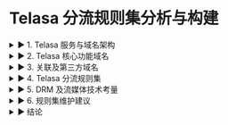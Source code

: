 # Telasa 分流规则集分析与构建
<details>
<summary>▶ 1. Telasa 服务与域名架构</summary>

<details>
<summary>▶ 1.1. Telasa 概述</summary>

Telasa (テラサ) 是一家日本的订阅制视频点播 (SVOD) 服务。该服务由 KDDI（一家日本主要的电信运营商）和朝日电视台（一家日本主要的电视网络）各持股 50% 共同运营 <sup>1</sup>。这种共同持股的结构对其域名体系和基础设施有重要影响。

该服务最初于 2012 年 5 月 15 日以“Video Pass” (ビデオパス，亦称 “au Video Pass”) 的名义推出，后于 2020 年 4 月 7 日更名为 Telasa <sup>1</sup>。这段历史意味着与 Video Pass 相关的旧有域名仍然具有高度相关性。

Telasa 主要面向日本市场，提供来自朝日电视台的内容、电影、动漫及其他娱乐节目 <sup>1</sup>。其官方网站为 `telasa.jp` 和 `navi.telasa.jp` <sup>1</sup>。

双重所有权和品牌重塑的历史表明，Telasa 可能拥有一个复杂的基础设施，融合了来自两家母公司及旧系统的元素。朝日电视台提供内容，而作为电信巨头的 KDDI 则可能提供大量的网络和后端基础设施，包括身份管理 (au ID) 和支付服务。一个值得注意的现象是，在 Telasa 品牌重塑多年后，`videopass.jp` 域名以及 `kddi-video.com` 的许多子域名（其中不少仍包含 "videopass" 字样）依然在服务中扮演着重要角色。这揭示了其基础设施具有显著的惯性，后端系统可能非常复杂且分层，并未在品牌重塑过程中被完全迁移或整合到统一的 `telasa.jp` 域名结构下。对于大型流媒体服务而言，品牌重塑是一项艰巨的任务，后端 API、内容分发工作流和认证系统都已深度嵌入。为了避免服务中断，企业通常会保留旧有域名和子域名用于后端操作，即使面向用户的品牌已发生改变。社群维护的规则列表（如 <sup>15</sup>）明确将这些带有旧名称的 `kddi-video.com` 子域名归类于 Telasa 服务下，进一步证实了它们持续的运营作用。
</details>

<details>
<summary>▶ 1.2. 主要及关键关联域名</summary>

* **主要域名**:
    * `telasa.jp`: Telasa 服务的主域名 <sup>1</sup>。
    * `navi.telasa.jp`: Telasa 的一个关键门户或导航子域名 <sup>3</sup>。
* **关键关联域名 (因所有权及历史沿革)**:
    * `kddi-video.com`: 此域名及其子域名对于 Telasa 的后端运营至关重要，包括用于播放、支付、登录和内容元数据的 API <sup>13</sup>。这些子域名中持续使用 "videopass" (例如 `api-videopass-*.kddi-video.com`) 突显了旧有基础设施的重要性。
    * `videopass.jp`: 该服务的前域名。它仍出现在各种社区规则集和 DNS 查询工具中，与 Telasa 域名并列，表明其可能仍在持续运营或对完整服务功能而言仍有必要性 <sup>1</sup>。
    * `tv-asahi.co.jp`: 虽然主要作为内容提供商，但与朝日电视台相关的域名可能参与内容分发、元数据或推广等方面 <sup>1</sup>。

`videopass.jp` 和 `kddi-video.com` (带有 "videopass" 子域名) 的持续存在强烈暗示，在品牌重塑为 Telasa 的过程中，后端基础设施并未进行彻底改革。这意味着一个全面的分流规则集必须考虑到这些历史遗留但仍活跃的域名。同时，域名结构（尤其是对 `kddi-video.com` 在 API、支付和登录方面的重度依赖）有力地表明，尽管朝日电视台是内容合作伙伴，但 KDDI 管理着绝大部分技术后端，并利用其现有的电信和数字服务基础设施。作为主要的电信运营商 <sup>1</sup>，KDDI 拥有广泛的网络基础设施、数据中心以及成熟的身份认证 (au ID - <sup>26</sup>) 和支付 (au Payment Corporation - <sup>25</sup>, `api-payment.kddi-video.com` - <sup>15</sup>) 平台。对于合资公司而言，利用这些现有且强大的 KDDI 系统，比从头构建全新的系统或依赖主要作为广播公司的朝日电视台来处理此类技术操作更为高效。
</details>

<details>
<summary>▶ 1.3. 地理限制与可访问性</summary>

Telasa 官方仅在日本提供服务 <sup>28</sup> (因其为日本服务 <sup>1</sup>)。日本以外的用户通常需要使用具有日本 IP 地址的 VPN 或代理才能访问该服务。

一些常见的 VPN 可能无法有效地与 Telasa 配合使用，这表明该服务可能采用了某些 VPN/代理检测机制 <sup>29</sup>。这更突显了制定精确且全面的规则集的必要性，以确保所有必要的流量都通过指定的日本代理正确路由。有提及“知名的VPN无法用于Telasa”，“需要使用不太知名或日本的VPN” <sup>29</sup>，这暗示Telasa可能正在积极封锁与常见VPN服务相关的IP。流媒体服务若有严格的地理授权限制，通常会实施VPN检测以遵守内容版权。如果Telasa检测到非日本访问或已知的VPN IP，它可能会阻止连接。这使得精确的规则集更为关键，因为它能确保只有Telasa特定的流量通过（希望是较不常见或住宅IP的）日本代理路由，从而最大限度地减少代理的足迹，并与路由所有互联网流量相比，降低被检测的风险。

对用户而言，寻求此类规则集的主要动机很可能是为了绕过这些地理限制。因此，规则必须确保 Telasa 的所有功能组件都通过日本代理进行路由。
</details>
</details>

<details>
<summary>▶ 2. Telasa 核心功能域名</summary>

<details>
<summary>▶ 2.1. 流媒体内容分发</summary>

* **已识别的 CDN 域名**:
    * `d2lmsumy47c8as.cloudfront.net`: 这个亚马逊 CloudFront 域名在多个来源中被明确列为 Telasa 用于内容分发的域名 <sup>13</sup>。CloudFront 是一个全球性的 CDN，但对于 Telasa 而言，它会被配置为主要从日本或日本附近的边缘节点提供内容。
* **KDDI 特定的内容/资产域名**:
    * `image-cf.kddi-video.com`: 可能用于分发图像（海报、缩略图、UI 资产）<sup>15</sup>。域名中的 "cf" 可能会让人误以为是 CloudFront，但它实际上是 `kddi-video.com` 的一个子域名。
    * `cf-assets.synapse-kddi.net`: 这个与 KDDI 的 Synapse 网络相关的域名，也可能用于资产分发 <sup>15</sup>。`synapse-kddi.net` 直接指向 KDDI 的网络基础设施。
* **通用流媒体端点 (通过 API 域名)**:
    * 实际的视频流 URL 通常是动态的，并通过 API 调用获取。`api-videopass-playback.kddi-video.com` 域名 <sup>15</sup> 对于启动和管理播放会话至关重要。
* **日本 CDN 的广泛使用**:
    * 日本的流媒体服务普遍使用如 Akamai、Cloudflare 和 Fastly 等 CDN <sup>31</sup>。虽然除了 CloudFront 之外，Telasa 并未直接确认使用这些 CDN，但这表明了该地区对成熟 CDN 提供商的普遍依赖。<sup>73</sup> 提到了与东京服务器相关的 Akamai，<sup>74</sup> 提到了用于日本地区访问的 Cloudflare Warp。

Telasa 似乎采用了混合内容分发策略。通用资产和部分视频片段可能来自 CloudFront，而其他资产和关键的播放控制则可能通过 KDDI 自身的基础设施处理。这使得 Telasa 能够通过 CloudFront 实现可扩展性，同时在其 au 用户群的 KDDI 网络内保持控制并可能优化分发。如果 `d2lmsumy47c8as.cloudfront.net` 是主要的视频 CDN，并且未能正确通过日本代理路由，流媒体播放将会失败或暴露用户的真实位置。该 CloudFront 域名对于实际视频片段的传输至关重要，其 IP 解析必须在日本境内完成，以符合地理合规性要求并从日本的边缘服务器获取内容。不正确的路由将导致访问错误或从非最佳边缘位置获取内容。
</details>

<details>
<summary>▶ 2.2. API 端点</summary>

Telasa 的绝大多数 API 操作都由 `kddi-video.com` 的子域名处理。这有力地表明 KDDI 的基础设施承载着该服务的核心后端逻辑。

* **关键 API 子域名** <sup>15</sup>:
    * `api-videopass.kddi-video.com`: 可能是一般服务功能的通用 API 端点。
    * `api-videopass-anon.kddi-video.com`: 暗示这是一个用于匿名用户或初始未认证交互（例如登录前浏览内容）的 API 端点。
    * `api-videopass-login.kddi-video.com`:专门用于用户登录和认证过程。
    * `api-videopass-playback.kddi-video.com`: 对于启动视频播放、获取流 URL 和管理播放会话至关重要。
    * `api-payment.kddi-video.com`: 处理支付处理和订阅管理。
    * `theater.kddi-video.com`: 可能用于特定的内容视图，例如电影页面或“影院”模式的用户界面（<sup>16</sup> 显示内容位于 `ecs-web.kddi-video.com` 和 `web.kddi-video.com`，但 `theater.kddi-video.com` 在规则列表中）。
    * `showroom.kddi-video.com`: 可能用于推广内容、直播活动或特别展示 <sup>15</sup>。
* 来自 1-stream/1stream-public-utils <sup>33</sup> 和其他通用 GitHub 规则列表 <sup>37</sup> 的其他类似 API 的域名大多是通用的或用于其他服务，但 API 子域名的 **模式** 是一致的。

在提供的片段中，`telasa.jp` 本身并未直接显示诸如 `/api/`、`/v1/`、`/auth/`、`/login/`、`/metadata/`、`/epg/` 之类的特定 API 路径（在 <sup>5</sup> 中查询），这进一步证实了这些功能已转移到 `kddi-video.com` 的子域名下处理。

这些 API 子域名中广泛使用 "videopass" 强烈表明 Telasa 当前的 API 基础设施在很大程度上继承自其前身 Video Pass。这些端点对于从浏览到播放再到支付的服务的各个方面都至关重要。`kddi-video.com` 域名为其 API 采用了高度精细化的子域名策略（例如 `-anon`, `-login`, `-playback`, `-payment`）。这表明后端可能采用了类似微服务的架构，其中不同的功能由不同的服务处理，每个服务都有其自己的 API 端点。这种精细化允许不同服务组件的独立扩展、开发和维护。对于规则集而言，这意味着针对这些子域名的单个规则可能比笼统的 `*.kddi-video.com` 规则更精确，尽管后者是一个很好的后备方案。
</details>

<details>
<summary>▶ 2.3. 认证机制</summary>

* **TELASA ID 登录**:
    * 登录/注册用户界面: `telasa.jp/login` <sup>11</sup>, `telasa.jp/landing` <sup>5</sup>。
    * TELASA ID 的后端 API: `api-videopass-login.kddi-video.com` <sup>15</sup>。
    * TELASA ID 通信的邮件域名: `@telasa.co.jp` <sup>27</sup>。
* **au ID 登录**:
    * Telasa 支持通过 au ID (KDDI 的通用身份服务) 登录 <sup>3</sup>。
    * 关键 au ID 域名: `id.auone.jp` (这是 au 服务的中央认证门户)。虽然在 Telasa 特定的规则片段中没有明确列出 <sup>13</sup>，但它是基于 au ID 的登录和支付（<sup>26</sup> 提及使用 au ID 的 auかんたん決済）的已知要求。
    * au ID 通信的邮件域名: `@connect.auone.jp` <sup>27</sup>。
* **其他认证相关域名** <sup>27</sup>:
    * `@csmail.kddi.com`, `@form.au.com`: 用于邮件查询，可能涉及账户恢复或可能触及认证的支持互动。

双重认证系统（TELASA ID 和 au ID）意味着规则集必须同时适应两者。au ID 登录将涉及对 `id.auone.jp` 以及可能其他 `au.com` 或 `auone.jp` 子域名的重定向和通信。确保这些域名被正确代理对于使用 au ID 登录的用户至关重要。au ID 不仅仅是一个登录选项，它与支付（auかんたん決済）以及潜在的用户资料/历史（如果用户最初来自 au Video Pass）紧密相连。这使得 `id.auone.jp` 和相关的 `auone.jp` 域名对于一部分用户而言至关重要 <sup>26</sup>。如果这些 au ID 交互没有被代理，这些用户的登录和支付可能会失败。
</details>

<details>
<summary>▶ 2.4. 支付网关</summary>

* **Telasa 特定的支付 API**:
    * `api-payment.kddi-video.com`: 该域名被明确列为处理支付的域名 <sup>15</sup>。
* **支持的支付方式 (<sup>3</sup>)**:
    * auかんたん決済 (au Easy Payment): 这是 KDDI 自有的支付服务，与 au ID 深度集成。交易很可能涉及 KDDI 的金融服务域名。
    * d払い (d-payment): NTT Docomo 的支付服务。
    * ソフトバンクまとめて支払い (Softbank collective payment)。
    * 信用卡。
    * Amazon Pay (用于通过 Fire TV 发起的订阅 <sup>42</sup>)。
* **KDDI 金融基础设施**:
    * au Payment Corporation 是 KDDI 集团公司之一 <sup>25</sup>，表明 KDDI 的内部支付基础设施得到了利用。

对于使用 auかんたん決済 支付的用户，流量很可能流经 `api-payment.kddi-video.com`，然后可能流向其他 KDDI/au ID 域名进行授权。通过 d-払い 或 Softbank 进行的支付将涉及重定向到它们各自的支付门户。如果 `api-payment.kddi-video.com` 集成了支付服务提供商，信用卡支付可能直接通过该域名处理，或者也可能涉及重定向。规则集需要确保 `api-payment.kddi-video.com` 被代理，并且用户应意识到，如果他们选择其他支付方式，其他支付提供商的域名可能也需要被代理。
</details>

**表1: Telasa 核心关联域名及其功能汇总**
| 域名/模式                           | 主要功能                     | 服务关联        | 备注                                      |
| :---------------------------------- | :--------------------------- | :-------------- | :---------------------------------------- |
| `telasa.jp`                         | 主网站，用户界面             | Telasa          |                                           |
| `navi.telasa.jp`                    | 导航，用户界面               | Telasa          |                                           |
| `videopass.jp`                      | 旧域名，潜在的后端/重定向    | Telasa (旧版)   | 仍出现在规则列表中                        |
| `d2lmsumy47c8as.cloudfront.net`     | CDN 用于视频/资产            | Telasa (通过 AWS) | 对流媒体至关重要                          |
| `image-cf.kddi-video.com`           | 图像/UI 资产分发           | KDDI for Telasa |                                           |
| `cf-assets.synapse-kddi.net`        | 资产分发                     | KDDI for Telasa |                                           |
| `api-videopass.kddi-video.com`      | 通用 API                     | KDDI for Telasa |                                           |
| `api-videopass-anon.kddi-video.com` | 匿名用户 API                 | KDDI for Telasa | 例如，浏览内容                            |
| `api-videopass-login.kddi-video.com`| TELASA ID 认证 API           | KDDI for Telasa |                                           |
| `api-videopass-playback.kddi-video.com` | 播放控制 API                 | KDDI for Telasa | 获取流 URL，会话管理                      |
| `api-payment.kddi-video.com`      | 支付处理 API                 | KDDI for Telasa |                                           |
| `theater.kddi-video.com`            | 特定内容视图/UI API          | KDDI for Telasa |                                           |
| `showroom.kddi-video.com`           | 推广/特别内容 API            | KDDI for Telasa |                                           |
| `id.auone.jp`                       | au ID 认证                   | KDDI (au ID)    | 用于使用 au ID 登录/支付的用户            |
| `connect.auone.jp`                  | au ID 相关服务 (例如邮件)    | KDDI (au ID)    |                                           |
| `telasa.co.jp`                      | TELASA ID 相关服务 (例如邮件)| Telasa          |                                           |
| `*.kddi-video.com`                  | 其他 KDDI 后端服务的通配符   | KDDI for Telasa | 作为通用规则很重要                        |
</details>

<details>
<summary>▶ 3. 关联及第三方域名</summary>

<details>
<summary>▶ 3.1. 分析与追踪</summary>

* **Google Analytics / Google Tag Manager**:
    * <sup>54</sup> 显示一位曾参与“TELASA (テラサ，原KDDI Video Pass) 影音串流網站大型改版上線” (Telasa 音视频流媒体网站重大改版上线) 项目的“软件测试工程师(Web / Mobile App)”在其“使用技術或工具” (使用的技术或工具) 中列出了 "Google Analytics"。这是一个有力的间接证据。
    * 常用域名: `www.google-analytics.com`, `ssl.google-analytics.com`, `stats.g.doubleclick.net`, `www.googletagmanager.com`。
    * GTM <sup>43</sup> 和 GA <sup>45</sup> 的普遍使用非常广泛。
* **其他潜在的分析/APM/错误追踪服务**:
    * 基于其他流媒体服务的使用情况 <sup>13</sup>:
        * New Relic: `bam.nr-data.net`, `mobile-collector.newrelic.com`
        * Adobe Analytics: `*.hb.omtrdc.net`, `*.sc.omtrdc.net`
        * Sentry: `sentry.io`
* **朝日电视台数据共享惯例**:
    * <sup>75</sup> 提到，对于朝日电视台（Telasa 的共同所有者之一），观看时长、IP 地址和其他标识符会发送给电视台，并且“可能与第三方共享”。这表明了一种通用的数据收集和共享方法，可能也适用于 Telasa。

尽管 Telasa 第三方分析域名的直接详尽列表并未在资料中提供，但来自 <sup>54</sup> 的证据以及行业普遍做法使得 Google Analytics 等服务的使用具有高度可能性。流媒体服务是数据驱动的，而 Google Analytics 是一个常见且易于集成的选择。公开规则列表中缺乏明确的 Telasa 分析域名，可能意味着它们通过第一方域名进行路由，或者列表维护者认为它们对于代理而言并非至关重要。此外，<sup>75</sup> 中关于朝日电视台与第三方共享观看数据的声明，暗示了一种公司文化或现有协议，可能会延伸到其合资企业 Telasa。这进一步支持了用户可能希望主动管理（例如，阻止）分析/追踪域名的想法。
</details>

<details>
<summary>▶ 3.2. 广告网络 (如有)</summary>

Telasa 是一项订阅服务，因此不太可能出现流内视频广告。但是，广告可能会出于推广目的出现在网站上，或者如果存在免费增值层级（<sup>2</sup> 显示了一个“無料” - 免费 - 部分）。

像 `doubleclick.net`, `adsrvr.org`, `adsmoloco.com` 这样的域名在日本其他流媒体服务（如 Hulu Japan）中很常见 <sup>13</sup>，并且可能会遇到。

对于付费订阅服务，广告网络域名对于功能而言不那么关键，但出于隐私考虑可能需要阻止。
</details>

<details>
<summary>▶ 3.3. 其他第三方服务 (例如客户支持、字体等)</summary>

* **客户支持**: Telasa 的帮助页面 <sup>26</sup> 托管在 `help.telasa.jp`。邮件支持使用 `@telasa.co.jp`, `@csmail.kddi.com`, 和 `@form.au.com` <sup>27</sup>。并未发现 Telasa 使用类似 `tesla.com` <sup>52</sup> 的特定第三方聊天域名。

除非支持域名也执行某种与主服务相关联的身份验证检查，否则通常可以直接访问它们。
</details>

<details>
<summary>▶ 3.4. 处理这些域名的建议</summary>

* **分析/追踪域名**: 通常可以设置为 `REJECT` 或 `DIRECT`。出于隐私考虑，`REJECT` 更可取，因为它阻止请求离开用户设备。`DIRECT` 则将它们发送到代理之外。
* **广告域名**: 类似地，可以设置为 `REJECT` 或 `DIRECT`。
* **客户支持/杂项域名**: 通常设置为 `DIRECT`，除非观察到问题。

核心目标是确保 Telasa 流媒体正常工作。非必要的第三方服务不应干扰此目标，并且可以根据用户对隐私的偏好与潜在的轻微 UI 损坏（例如，如果字体 CDN 被阻止，将使用默认字体）进行处理。
</details>

**表2: 已识别的潜在第三方和分析域名及处理建议**
| 域名/模式                   | 类型           | 潜在服务            | 推荐操作 (默认)   | 备注                                   |
| :-------------------------- | :------------- | :------------------ | :---------------- | :------------------------------------- |
| `*.google-analytics.com`    | 分析           | Google Analytics    | `REJECT` / `DIRECT` | Telasa 可能使用 <sup>54</sup>。            |
| `*.googletagmanager.com`  | 标签管理       | Google Tag Manager  | `REJECT` / `DIRECT` | 通常与 Google Analytics 一起使用。       |
| `*.doubleclick.net`         | 广告 / 追踪    | Google Marketing    | `REJECT` / `DIRECT` | 常见追踪器。                             |
| `*.nr-data.net`             | APM / 分析     | New Relic           | `REJECT` / `DIRECT` | 在其他流媒体服务中常见。                 |
| `*.omtrdc.net`              | 分析           | Adobe Analytics     | `REJECT` / `DIRECT` | 在其他流媒体服务中常见。                 |
| `sentry.io`                 | 错误追踪       | Sentry              | `DIRECT`          | 被阻止的可能性较小，如果用户数据被发送，可能有助于 Telasa 调试问题。 |
| `help.telasa.jp`            | 客户支持       | Telasa              | `DIRECT`          |                                        |
| `csmail.kddi.com`           | 客户支持 (邮件)| KDDI                | `DIRECT`          |                                        |
| `form.au.com`               | 客户支持 (表单)| KDDI (au)           | `DIRECT`          |                                        |
</details>

<details>
<summary>▶ 4. Telasa 分流规则集</summary>

<details>
<summary>▶ 4.1. 常用规则语法解释</summary>

* `DOMAIN-SUFFIX`: 匹配该域名及其所有子域名。(例如, `DOMAIN-SUFFIX,telasa.jp,PROXY` 匹配 `telasa.jp`, `navi.telasa.jp`, `help.telasa.jp`)。这是针对服务最常用且通常最有效的规则类型。
* `DOMAIN`: 匹配确切的域名。(例如, `DOMAIN,specific.telasa.jp,PROXY`)。当后缀匹配过于宽泛时，用于特定主机。
* `DOMAIN-KEYWORD`: 如果关键字出现在域名中的任何位置，则匹配。(例如, `DOMAIN-KEYWORD,telasa,PROXY`)。作为捕获未列出或新子域名的通配符很有用，但如果关键字很常见，则可能过于宽泛。
* `IP-CIDR`: 匹配特定的 IP 地址范围。对于动态云托管服务通常不太有用，但如果为某些功能识别了静态 IP，则可以使用。（在提供的资料中未发现 Telasa 有值得为此创建通用规则集的特定 IP）。
* **规则动作**:
    * `PROXY` (或特定的代理组名称): 通过指定的代理路由流量。对于解除地理限制至关重要。
    * `DIRECT`: 直接将流量路由到互联网，绕过代理。
    * `REJECT`: 阻止请求。

理解这些语法对于用户解释、使用并可能修改提供的规则集至关重要。
</details>

<details>
<summary>▶ 4.2. 综合规则集 (适用于 Surge/Clash 类工具的格式)</summary>

规则将以纯文本格式呈现，通常每行一条规则。注释将用于划分区域。在许多代理工具中，规则是按顺序评估的。对于同一服务，更具体的 `DOMAIN` 规则通常应位于更广泛的 `DOMAIN-SUFFIX` 或 `DOMAIN-KEYWORD` 规则之前，以确保精确路由。关键字规则最容易产生误报，通常应放在针对某个服务的 `PROXY` 规则的最后。

虽然列出所有已知的子域名（例如 <sup>15</sup> 中 `kddi-video.com` 的子域名）可以提供最大的精确度，但这会使列表冗长且难以维护。`DOMAIN-SUFFIX,kddi-video.com,PROXY` 规则更为简洁，并且更能适应未来可能出现的新子域名，但如果存在某个非必要或有问题的 `kddi-video.com` 子域名，则可能会无意中将其代理。此处提出的列表试图通过单独列出那些功能明确且关键的已知 API 子域名，并使用后缀规则来覆盖更广泛的范围，从而在精确性和可维护性之间取得平衡。

Telasa 分流规则集
请根据您的代理工具和策略组名称调整 PROXY 动作
主要服务访问与用户界面
DOMAIN-SUFFIX,telasa.jp,PROXY
DOMAIN-SUFFIX,telasa.co.jp,PROXY # 用于邮件及潜在其他服务
DOMAIN-SUFFIX,videopass.jp,PROXY # 旧域名，但仍建议保留

内容分发 (CDN 与资产)
DOMAIN,d2lmsumy47c8as.cloudfront.net,PROXY
DOMAIN-SUFFIX,kddi-video.com,PROXY # 这是一个较宽泛的规则；下面更具体的API/认证/支付子域名规则（如果工具支持）将优先匹配，但此规则可作为其他kddi-video.com流量（如图像分发或未列出的API端点）的良好补充。
DOMAIN-SUFFIX,synapse-kddi.net,PROXY # 特别是 cf-assets.synapse-kddi.net

API 通信
DOMAIN,api-videopass.kddi-video.com,PROXY
DOMAIN,api-videopass-anon.kddi-video.com,PROXY
DOMAIN,api-videopass-playback.kddi-video.com,PROXY
DOMAIN,theater.kddi-video.com,PROXY
DOMAIN,showroom.kddi-video.com,PROXY

注意：登录和支付API域名在各自部分中列出以保持清晰，但它们也属于API域名
认证
DOMAIN,api-videopass-login.kddi-video.com,PROXY
DOMAIN-SUFFIX,id.auone.jp,PROXY # 用于 au ID 登录/相关功能
DOMAIN-SUFFIX,connect.auone.jp,PROXY # 用于 au ID 相关服务

支付处理
DOMAIN,api-payment.kddi-video.com,PROXY

用户如果使用 Docomo 或 Softbank 等第三方支付方式并遇到问题，可能需要添加针对这些特定支付提供商的规则，但这超出了 Telasa 直接控制的域名范围。
后备/关键字规则 (谨慎使用，置于更具体的规则之后)
DOMAIN-KEYWORD,telasa,PROXY
DOMAIN-KEYWORD,kddi-video,PROXY
DOMAIN-KEYWORD,videopass,PROXY

分析/追踪器 (可选 - 用户自行决定)
DOMAIN-SUFFIX,google-analytics.com,REJECT
DOMAIN-SUFFIX,googletagmanager.com,REJECT
(根据用户偏好从表2添加其他域名)
最终默认规则 (根据用户实际情况调整)
FINAL,DIRECT
此结构提供了一种分层方法：首先是特定的关键域名，然后是更广泛的后缀，最后是作为安全网的关键字。分离分析域名允许用户轻松启用/禁用该部分。`kddi-video.com` 后缀规则由于其功能性子域名数量众多而至关重要 <sup>15</sup>。
</details>
</details>

<details>
<summary>▶ 5. DRM 及流媒体技术考量</summary>

<details>
<summary>▶ 5.1. Telasa 可能使用的 DRM 系统</summary>

鉴于 Telasa 在日本运营并基于现代平台，它无疑会使用多种主流 DRM 技术来保护其内容。这些技术包括：
* Google Widevine: 用于 Chrome 浏览器、Android 设备、Chromecast、Android TV <sup>55</sup>。
* Apple FairPlay: 用于 Safari 浏览器、iOS 设备、Apple TV <sup>57</sup>。
* Microsoft PlayReady: 用于 Edge 浏览器、Windows 设备、Xbox <sup>57</sup>。
这三种 DRM 是实现全面跨平台覆盖的行业标准。理解这些 DRM 正在被使用非常重要，因为成功的播放取决于播放器能否正确地与相应 DRM 的许可证服务器通信。
</details>

<details>
<summary>▶ 5.2. DRM 许可证服务器域名</summary>

在提供的研究资料中，并未明确指出 Telasa 特定的许可证服务器域名。

DRM 许可证请求通常由视频播放器向流媒体清单（例如 DASH 的 MPD，HLS 的 m3u8）中指定的端点发出。此端点通常是流媒体服务本身或专业 DRM 服务提供商托管的 API。

鉴于 KDDI 深度参与 Telasa 的后端运营，许可证获取请求极有可能发往 `api-*.kddi-video.com` 域名之一，或者是 `kddi-video.com` 或 `telasa.jp` 下某个未列出的专用子域名。通用的 DRM 架构 <sup>55</sup> 涉及播放器从许可证服务器请求许可证。关键在于该服务器必须可以访问，并能为地理区域提供有效的许可证。虽然没有特定的 `license.telasa.jp` 或类似域名，但现有的针对 `kddi-video.com` 的 API 规则（尤其是 `api-videopass-playback.kddi-video.com`）很可能覆盖了许可证请求。如果这些 API 调用被正确代理到日本，那么许可证服务器（无论它在该基础设施中的哪个位置）应该会颁发日本有效的许可证。

DRM 不仅用于版权保护，它还是执行内容许可条款（包括地理限制）的关键机制。许可证服务器会在颁发许可证之前检查请求的感知来源（基于 IP 地址）。内容许可是按区域销售的，DRM 系统 <sup>63</sup> 允许服务颁发仅在特定区域内有效的播放许可证，或拒绝来自未经授权区域的请求的许可证。这就是为什么正确代理许可证请求对于绕过地理封锁至关重要的原因。
</details>

<details>
<summary>▶ 5.3. 对代理规则的影响</summary>

通常情况下，对于 DRM 系统本身（如 `*.widevine.com` 或 `*.playready.com`）不需要额外特定的规则，因为这些域名通常提供 DRM 客户端软件或一般信息，而非针对每个流的许可证。许可证获取发生在服务自身的后端。

关键在于确保负责提供视频清单和许可证获取 API 调用的域名（很可能是 `*.kddi-video.com` 和 `d2lmsumy47c8as.cloudfront.net`）被正确地通过日本代理路由。如果核心服务、API 和 CDN 域名被正确代理，DRM 应该能够正常工作，因为许可证服务器会将请求感知为源自日本。
</details>
</details>

<details>
<summary>▶ 6. 规则集维护建议</summary>

<details>
<summary>▶ 6.1. 流媒体服务域名的动态性</summary>

流媒体服务、CDN 和 API 端点可能会随着基础设施更新、新功能或合作伙伴关系的变化而随时间改变。静态规则集最终可能会过时。这是一个重要的免责声明，用户必须理解所提供的规则集是特定时间点的快照。
</details>

<details>
<summary>▶ 6.2. 监控代理日志</summary>

建议用户在使用 Telasa 时检查其代理软件（如 Surge, Clash）的日志。如果 Telasa 加载失败或某些功能损坏，日志可能会显示对未列出域名的请求被阻止或错误路由。

然后可以调查这些未处理的域名并将其添加到规则集中。高级用户也可以使用网络流量分析工具 <sup>48</sup>，但简单的代理日志通常足以识别遗漏的域名。赋予用户自我诊断的能力是长期成功的关键。
</details>

<details>
<summary>▶ 6.3. 查阅社区维护的规则列表</summary>

一些在线社区和 GitHub 存储库共享和更新各种服务的代理规则列表。
此类列表的示例（尽管并非所有列表都包含 Telasa 或都是最新的）：
* `gist.github.com/candyan/67bbda9a0b2ce4310852bcd52ce5deac` <sup>15</sup> - 这是用于识别 Telasa/KDDI 域名的关键来源之一。
* `doc.nfdns.top` / `netflix520.com` <sup>13</sup> - 另一个关键来源。
* GitHub 仓库如 `1-stream/1stream-public-utils` <sup>33</sup> - 这些特定文件在提供的资料中对 Telasa 用处不大，但代表了应寻找的资源类型。
* 日本流媒体服务通用列表 <sup>37</sup>。

用户可以定期检查这些资源以获取更新的 Telasa 规则。利用社区知识是保持规则集最新状态的有效方法。像 <sup>15</sup> 和 <sup>13</sup> 这样的列表的存在表明这是一个活跃的兴趣领域。这些详细的域名列表通常是许多用户观察网络流量并分享其发现的结果。虽然这些列表并非官方，但出于解锁目的，它们可能比从头开始推断所有内容更及时或更全面。
</details>

<details>
<summary>▶ 6.4. 测试与迭代</summary>

对规则集进行任何修改后，对 Telasa 的功能（浏览、搜索、播放、登录、订阅管理（如适用））进行彻底测试至关重要。这强调了对规则维护采取有条不紊方法的重要性。

虽然 `DOMAIN-KEYWORD` 规则可能过于宽泛，但如果它们出现在代理日志中，也可以帮助识别与 Telasa 相关的新子域名。如果 `DOMAIN-KEYWORD,telasa,PROXY` 规则捕获了一个新的、未列出的 `newfeature.telasa.jp`，则表明需要使用针对该新子域名的更精确的 `DOMAIN-SUFFIX` 或 `DOMAIN` 规则来更新特定的规则集。服务是不断发展的，新的子域名可能会出现（例如 `shop.telasa.jp`）。关键字规则会代理它，使服务（大部分）能够工作，并且日志条目会提醒用户添加更具体的规则，从而随着时间的推移完善规则集。
</details>
</details>

<details>
<summary>▶ 结论</summary>

Telasa 的域名和服务架构反映了其作为 KDDI 和朝日电视台合资企业的背景，以及从 Video Pass 品牌重塑而来的历史。其核心功能严重依赖 `kddi-video.com` 的一系列子域名进行 API 通信、认证、支付和部分内容分发，同时利用如亚马逊 CloudFront 这样的第三方 CDN 进行大规模流媒体传输。旧有域名如 `videopass.jp` 依然具有相关性。

本报告提供的分流规则集旨在全面覆盖这些已知域名，确保在日本境外通过代理访问 Telasa 时的功能完整性。规则集区分了核心服务域名（建议通过代理访问）和第三方分析/追踪域名（用户可选择阻止或直接访问）。

鉴于流媒体服务域名的动态特性，持续监控代理日志并参考社区维护的规则列表对于保持规则集的有效性至关重要。用户应理解，所提供的规则集是基于当前可用信息构建的，可能需要根据未来的服务变化进行调整。通过结合精确的规则和定期的维护，用户可以最大限度地提高访问 Telasa 服务的可靠性。
</details>

